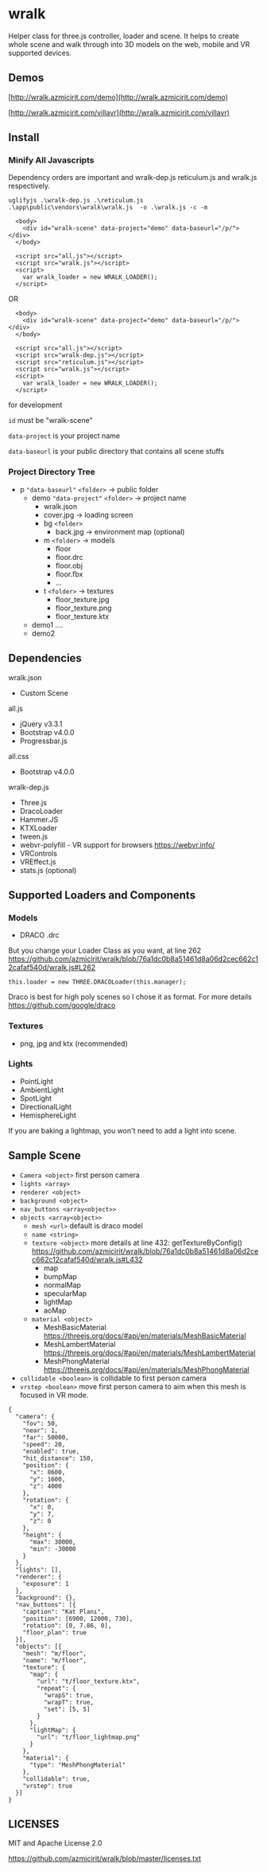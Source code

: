 # wralk
Helper class for three.js controller, loader and scene. It helps to create whole scene and walk through into 3D models on the web, mobile and VR supported devices.

## Demos

[http://wralk.azmicirit.com/demo](http://wralk.azmicirit.com/demo)

[http://wralk.azmicirit.com/villavr](http://wralk.azmicirit.com/villavr)

## Install

### Minify All Javascripts

Dependency orders are important and wralk-dep.js reticulum.js and wralk.js respectively.

` uglifyjs .\wralk-dep.js .\reticulum.js .\app\public\vendors\wralk\wralk.js  -o .\wralk.js -c -m `
``` 
  <body>
    <div id="wralk-scene" data-project="demo" data-baseurl="/p/"></div>
  </body>

  <script src="all.js"></script> 
  <script src="wralk.js"></script> 
  <script>
    var wralk_loader = new WRALK_LOADER(); 
  </script>
 ```

OR

``` 
  <body>
    <div id="wralk-scene" data-project="demo" data-baseurl="/p/"></div>
  </body>

  <script src="all.js"></script> 
  <script src="wralk-dep.js"></script> 
  <script src="reticulum.js"></script> 
  <script src="wralk.js"></script> 
  <script>
    var wralk_loader = new WRALK_LOADER(); 
  </script>
 ```
 for development

`id` must be "wralk-scene"

`data-project` is your project name

`data-baseurl` is your public directory that contains all scene stuffs

### Project Directory Tree

- p `"data-baseurl"` `<folder>` -> public folder
  - demo `"data-project"` `<folder>` -> project name
      - wralk.json
      - cover.jpg -> loading screen
      - bg `<folder>`
          - back.jpg -> environment map (optional)
      - m `<folder>` -> models
        - floor
        - floor.drc
        - floor.obj
        - floor.fbx
        - ...
      - t `<folder>` -> textures
        - floor_texture.jpg
        - floor_texture.png
        - floor_texture.ktx
  - demo1
  ....
  - demo2

## Dependencies

wralk.json

 - Custom Scene 

all.js
 - jQuery v3.3.1 
 - Bootstrap v4.0.0 
 - Progressbar.js

all.css
 - Bootstrap v4.0.0

 wralk-dep.js

 - Three.js
 - DracoLoader
 - Hammer.JS
 - KTXLoader
 - tween.js
 - webvr-polyfill - VR support for browsers https://webvr.info/
 - VRControls
 - VREffect.js
 - stats.js (optional)

## Supported Loaders and Components

### Models
- DRACO .drc

But you change your Loader Class as you want, at line 262
https://github.com/azmicirit/wralk/blob/76a1dc0b8a51461d8a06d2cec662c12cafaf540d/wralk.js#L262

``` this.loader = new THREE.DRACOLoader(this.manager); ```

Draco is best for high poly scenes so I chose it as format. For more details https://github.com/google/draco

### Textures
- png, jpg and ktx (recommended)

### Lights
- PointLight
- AmbientLight
- SpotLight
- DirectionalLight
- HemisphereLight

If you are baking a lightmap, you won't need to add a light into scene.

## Sample Scene

 - `Camera <object>` first person camera
 - `lights <array>`
 - `renderer <object>`
 - `background <object>`
 - `nav_buttons <array<object>>`
 - `objects <array<object>>`
    - `mesh <url>` default is draco model
    - `name <string>`
    - `texture <object>` more details at line 432: getTextureByConfig() https://github.com/azmicirit/wralk/blob/76a1dc0b8a51461d8a06d2cec662c12cafaf540d/wralk.js#L432
      - map
      - bumpMap
      - normalMap
      - specularMap
      - lightMap
      - aoMap
    - `material <object>`
      - MeshBasicMaterial https://threejs.org/docs/#api/en/materials/MeshBasicMaterial
      - MeshLambertMaterial https://threejs.org/docs/#api/en/materials/MeshLambertMaterial
      - MeshPhongMaterial https://threejs.org/docs/#api/en/materials/MeshPhongMaterial
  - `collidable <boolean>` is collidable to first person camera
  - `vrstep <boolean>` move first person camera to aim when this mesh is focused in VR mode.
``` 
{
  "camera": {
    "fov": 50,
    "near": 1,
    "far": 50000,
    "speed": 20,
    "enabled": true,
    "hit_distance": 150,
    "position": {
      "x": 8600,
      "y": 1600,
      "z": 4000
    },
    "rotation": {
      "x": 0,
      "y": 7,
      "z": 0
    },
    "height": {
      "max": 30000,
      "min": -30000
    }
  },
  "lights": [],
  "renderer": {
    "exposure": 1
  },
  "background": {},
  "nav_buttons": [{
    "caption": "Kat Planı",
    "position": [6900, 12000, 730],
    "rotation": [0, 7.86, 0],
    "floor_plan": true
  }],
  "objects": [{
    "mesh": "m/floor",
    "name": "m/floor",
    "texture": {
      "map": {
        "url": "t/floor_texture.ktx",
        "repeat": {
          "wrapS": true,
          "wrapT": true,
          "set": [5, 5]
        }
      },
      "lightMap": {
        "url": "t/floor_lightmap.png"
      }
    },
    "material": {
      "type": "MeshPhongMaterial"
    },
    "collidable": true,
    "vrstep": true
  }]
}
```

## LICENSES

MIT and Apache License 2.0

https://github.com/azmicirit/wralk/blob/master/licenses.txt

